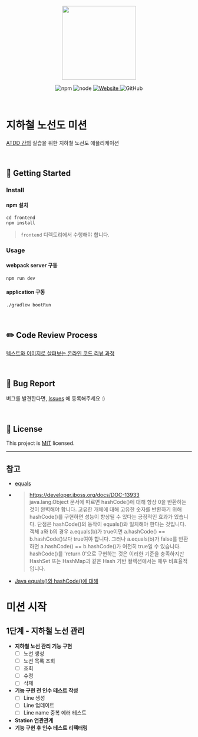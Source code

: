 <p align="center">
    <img width="200px;" src="https://raw.githubusercontent.com/woowacourse/atdd-subway-admin-frontend/master/images/main_logo.png"/>
</p>
<p align="center">
  <img alt="npm" src="https://img.shields.io/badge/npm-%3E%3D%205.5.0-blue">
  <img alt="node" src="https://img.shields.io/badge/node-%3E%3D%209.3.0-blue">
  <a href="https://edu.nextstep.camp/c/R89PYi5H" alt="nextstep atdd">
    <img alt="Website" src="https://img.shields.io/website?url=https%3A%2F%2Fedu.nextstep.camp%2Fc%2FR89PYi5H">
  </a>
  <img alt="GitHub" src="https://img.shields.io/github/license/next-step/atdd-subway-admin">
</p>

<br>

# 지하철 노선도 미션

[ATDD 강의](https://edu.nextstep.camp/c/R89PYi5H) 실습을 위한 지하철 노선도 애플리케이션

<br>

## 🚀 Getting Started

### Install

#### npm 설치

```
cd frontend
npm install
```

> `frontend` 디렉토리에서 수행해야 합니다.

### Usage

#### webpack server 구동

```
npm run dev
```

#### application 구동

```
./gradlew bootRun
```

<br>

## ✏️ Code Review Process

[텍스트와 이미지로 살펴보는 온라인 코드 리뷰 과정](https://github.com/next-step/nextstep-docs/tree/master/codereview)

<br>

## 🐞 Bug Report

버그를 발견한다면, [Issues](https://github.com/next-step/atdd-subway-admin/issues) 에 등록해주세요 :)

<br>

## 📝 License

This project is [MIT](https://github.com/next-step/atdd-subway-admin/blob/master/LICENSE.md)
licensed.

--------------------

## 참고

- [equals](https://vladmihalcea.com/how-to-implement-equals-and-hashcode-using-the-jpa-entity-identifier/)
- > https://developer.jboss.org/docs/DOC-13933  
  java.lang.Object 문서에 따르면 hashCode()에 대해 항상 0을 반환하는 것이 완벽해야 합니다. 고유한 개체에 대해 고유한 숫자를 반환하기 위해 hashCode()를 구현하면 성능이 향상될 수 있다는 긍정적인 효과가 있습니다. 단점은 hashCode()의 동작이 equals()와 일치해야 한다는 것입니다. 객체 a와 b의 경우 a.equals(b)가 true이면 a.hashCode() == b.hashCode()보다 true여야 합니다. 그러나 a.equals(b)가 false를 반환하면 a.hashCode() == b.hashCode()가 여전히 true일 수 있습니다. hashCode()를 'return 0'으로 구현하는 것은 이러한 기준을 충족하지만 HashSet 또는 HashMap과 같은 Hash 기반 컬렉션에서는 매우 비효율적입니다.
- [Java equals()와 hashCode()에 대해](https://nesoy.github.io/articles/2018-06/Java-equals-hashcode)

# 미션 시작

## 1단계 - 지하철 노선 관리

- **지하철 노선 관리 기능 구현**
    - [ ] 노선 생성
    - [ ] 노선 목록 조회
    - [ ] 조회
    - [ ] 수정
    - [ ] 삭제
- **기능 구현 전 인수 테스트 작성**
    - [ ] Line 생성
    - [ ] Line 업데이트
    - [ ] Line name 중복 에러 테스트
- **Station 연관관계**
- **기능 구현 후 인수 테스트 리팩터링**